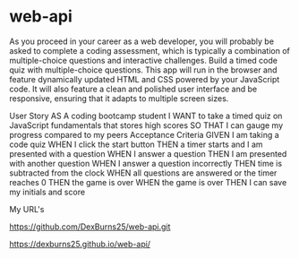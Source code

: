 # web-api






As you proceed in your career as a web developer, you will probably be asked to complete a coding assessment, which is typically a combination of multiple-choice questions and interactive challenges. Build a timed code quiz with multiple-choice questions. This app will run in the browser and feature dynamically updated HTML and CSS powered by your JavaScript code. It will also feature a clean and polished user interface and be responsive, ensuring that it adapts to multiple screen sizes.










User Story
AS A coding bootcamp student
I WANT to take a timed quiz on JavaScript fundamentals that stores high scores
SO THAT I can gauge my progress compared to my peers
Acceptance Criteria
GIVEN I am taking a code quiz
WHEN I click the start button
THEN a timer starts and I am presented with a question
WHEN I answer a question
THEN I am presented with another question
WHEN I answer a question incorrectly
THEN time is subtracted from the clock
WHEN all questions are answered or the timer reaches 0
THEN the game is over
WHEN the game is over
THEN I can save my initials and score









My URL's





https://github.com/DexBurns25/web-api.git







https://dexburns25.github.io/web-api/




